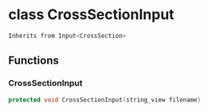# class CrossSectionInput

```cpp
Inherits from Input<CrossSection>
```

## Functions

### CrossSectionInput

```cpp
protected void CrossSectionInput(string_view filename)
```
